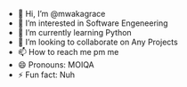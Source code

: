 - 👋 Hi, I’m @mwakagrace
- 👀 I’m interested in Software Engeneering
- 🌱 I’m currently learning Python
- 💞️ I’m looking to collaborate on Any Projects
- 📫 How to reach me pm me
- 😄 Pronouns: MOIQA
- ⚡ Fun fact: Nuh

<!---
mwakagrace/mwakagrace is a ✨ special ✨ repository because its `README.md` (this file) appears on your GitHub profile.
You can click the Preview link to take a look at your changes.
--->
